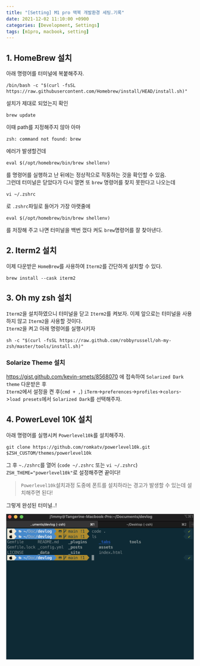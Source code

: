 ```yaml
---
title: "[Setting] M1 pro 맥북 개발환경 세팅.기록"
date: 2021-12-02 11:10:00 +0900
categories: [Development, Settings]
tags: [m1pro, macbook, setting]
---
```



## 1. HomeBrew 설치

아래 명령어를 터미널에 복붙해주자.  

```shell
/bin/bash -c "$(curl -fsSL https://raw.githubusercontent.com/Homebrew/install/HEAD/install.sh)"
```

설치가 제대로 되었는지 확인

```shell
brew update
```

이때 path를 지정해주지 않아 아마

```shell
zsh: command not found: brew
```

에러가 발생할건데 

```shell
eval $(/opt/homebrew/bin/brew shellenv)
```

를 명령어를 실행하고 난 뒤에는 정상적으로 작동하는 것을 확인할 수 있음.  
그런데 터미널은 닫았다가 다시 열면 또 `brew` 명령어를 찾지 못한다고 나오는데

```shell
vi ~/.zshrc
```

로 `.zshrc`파일로 들어가 가장 아랫줄에 

```
eval $(/opt/homebrew/bin/brew shellenv)
```

를 저장해 주고 나면 터미널을 백번 껐다 켜도 `brew`명령어를 잘 찾아낸다.

## 2. Iterm2 설치

이제 다운받은 `HomeBrew`를 사용하여 `Iterm2`를 간단하게 설치할 수 있다.

```shell
brew install --cask iterm2
```

## 3. Oh my zsh 설치

`Iterm2`을 설치하였으니 터미널을 닫고 `Iterm2`를 켜보자. 이제 앞으로는 터미널을 사용하지 않고 `Iterm2`을 사용할 것이다.  
`Iterm2`을 켜고 아래 명령어를 실행시키자

```shell
sh -c "$(curl -fsSL https://raw.github.com/robbyrussell/oh-my-zsh/master/tools/install.sh)"
```

### Solarize Theme 설치

<https://gist.github.com/kevin-smets/8568070> 에 접속하여 `Solarized Dark theme` 다운받은 후  
`Iterm2`에서 설정을 켠 후(`cmd + ,`) `iTerm`->`preferences`->`profiles`->`colors`->`load presets`에서 `Solarized Dark`를 선택해주자.

## 4. PowerLevel 10K 설치

아래 명령어를 실행시켜 `Powerlevel10k`를 설치해주자.

```shell
git clone https://github.com/romkatv/powerlevel10k.git $ZSH_CUSTOM/themes/powerlevel10k
```

그 후 `~./zshrc`를 열어 (`code ~/.zshrc` 또는 `vi ~/.zshrc`) `ZSH_THEME="powerlevel10k"`로 설정해주면 끝이다!

> `Powerlevel10k`설치과정 도중에 폰트를 설치하라는 경고가 발생할 수 있는데 설치해주면 된다!

그렇게 완성된 터미널..!

<img src="https://github.com/j1mmyson/j1mmyson.github.io/blob/main/assets/img/posts/setting/myTerminal.png?raw=true" alt="myTerminal" style="zoom:80%;" />